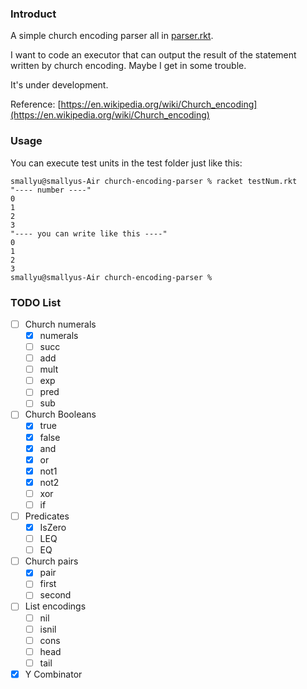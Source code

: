 
### Introduct

A simple church encoding parser all in [parser.rkt](https://github.com/smallyunet/church-encoding-parser/blob/master/parser.rkt).

I want to code an executor that can output the result of the statement written by church encoding. Maybe I get in some trouble.

It's under development.

Reference: [https://en.wikipedia.org/wiki/Church_encoding](https://en.wikipedia.org/wiki/Church_encoding)

### Usage

You can execute test units in the test folder just like this:

```
smallyu@smallyus-Air church-encoding-parser % racket testNum.rkt 
"---- number ----"
0
1
2
3
"---- you can write like this ----"
0
1
2
3
smallyu@smallyus-Air church-encoding-parser %
```

### TODO List

- [ ] Church numerals
    - [x] numerals
    - [ ] succ
    - [ ] add
    - [ ] mult
    - [ ] exp
    - [ ] pred
    - [ ] sub

- [ ] Church Booleans
    - [x] true
    - [x] false
    - [x] and
    - [x] or
    - [x] not1
    - [x] not2
    - [ ] xor
    - [ ] if

- [ ] Predicates
    - [x] IsZero
    - [ ] LEQ
    - [ ] EQ

- [ ] Church pairs
    - [x] pair
    - [ ] first
    - [ ] second

- [ ] List encodings
    - [ ] nil
    - [ ] isnil
    - [ ] cons
    - [ ] head
    - [ ] tail

- [x] Y Combinator
